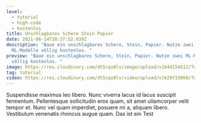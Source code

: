 ```yaml
---
level:
  - tutorial
  - high-code
  - kostenlos
title: Unschlagbares Schere Stein Papier
date: 2021-06-14T10:37:52.839Z
description: "Baue ein unschlagbares Schere, Stein, Papier. Nutze zwei
  ML-Modelle völlig kostenlos. "
preview: "Baue ein unschlagbares Schere, Stein, Papier. Nutze zwei ML-Modelle
  völlig kostenlos. "
image: https://res.cloudinary.com/dt5cqs0lv/image/upload/v1644154511/Tutorials/Screenshot_2022-02-06_at_14-33-01_Zoom_Background_3000_-_HD_720p_ejhluz_mp4_tbcwap.png
tag: tutorial
video: https://res.cloudinary.com/dt5cqs0lv/video/upload/v1629733860/Tutorials/Zoom_Background_3000_-_HD_720p_ejhluz.mp4
---
```


Suspendisse maximus leo libero. Nunc viverra lacus id lacus suscipit fermentum. Pellentesque sollicitudin eros quam, sit amet ullamcorper velit tempor et. Nunc vel quam imperdiet, posuere mi a, aliquam libero. Vestibulum venenatis rhoncus augue quam. Das ist ein Test
